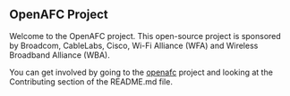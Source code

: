 ## OpenAFC Project ##

Welcome to the OpenAFC project. This open-source project is sponsored by Broadcom, CableLabs, Cisco, Wi-Fi Alliance (WFA) and Wireless Broadband Alliance (WBA). 

You can get involved by going to the [openafc](https://github.com/open-afc-project/openafc) project and looking at the Contributing section of the README.md file.
